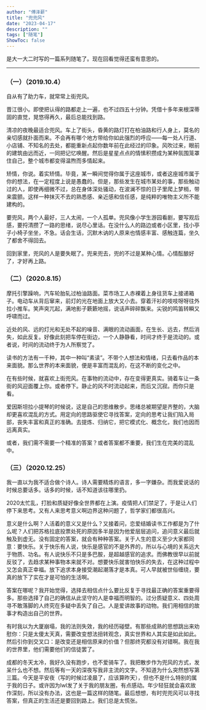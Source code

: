 ```yaml
---
author: "傅泽薪"
title: "兜兜风"
date: "2023-04-17"
description: ""
tags: ["随笔"]
ShowToc: false
---
```


是大一大二时写的一篇系列随笔了。现在回看觉得还蛮有意思的。
<!--more-->
---

### （一）（2019.10.4）

自从有了助力车，就常常上街兜风。

晋江很小。即使把认得的路都走上一遍，也不过四五十分钟。凭借十多年来根深蒂固的直觉，晃悠得再久，最后总能找到路。

清凉的夜晚最适合兜风。车上了街头，昏黄的路灯打在柏油路和行人身上，莫名的亲切感就扑面而来。不会再有哪个地方带给你如此强烈的呼应——每一处人行道、小店铺、不知名的去处，都能重新点起你数年前在此经过的印象。风吹过来，眼前的建筑由远而近，一同把记忆唤醒。然后是星星点点的情愫积攒成为某种氛围笼罩住自己，整个城市都变得温煦而多情起来。

矫情，你说。着实矫情。毕竟，某一瞬间觉得你属于这座城市，或者这座城市属于你的想法，在一定程度上说是愚蠢的。但是，那些发生在城市某处的事，那些触动过的人，即使再细微不过，总在身体深处骚动，在波澜不惊的日子里爬上梦梢，带来震颤。这样一种抹灭不去的熟悉感、亲近感和信任感，是纯粹的唯物主义所不能建构的。

要兜风，两个人最好，三人太闹，一个人孤单。兜风像小学生游园看剧，要写观后感，要捋清攒了一路的思绪，说尽心里话。在没什么人的路边或者小区里，找小亭子小椅子坐坐，不急。话会生话，沉默木讷的人原来也情感丰富、感触连篇，坐久了都舍不得回去。

回到家里，兜风的人是要失眠了。兜来兜去，兜的不过是某种心情。心情酝酿好了，才好再上路。

### （二）（2020.8.15）

摩托引擎躁响，汽车轮胎轧过柏油路面。菜市场工人赤裸着上身往货车上接递箱子。电动车从背后窜来，前灯的光在地面上放大又小去。穿着汗衫的吱吱呀呀往外拉小推车。笑声突兀起，满地影子簌簌地摇，说话声碎碎飘来。尖锐的鸣笛转瞬又呼啸而过。

近处的风、远的灯光和无处不起的噪音、满眼的流动画面，在生长、远去，然后消失，如此反复。好像此刻把车停在街边，一个人静静看，时间才终于是流动的。或者说，时间的流动终于为人所察觉了。

读书的方法有一千种，其中一种叫“素读”。不带个人想法和情绪，只去看作品的本来面貌。那么世界的本来面貌，便是丰富而混乱的，在这不断的变化之中。

在有些时候，就喜欢上街兜风。在事物的流动中，存在变得更真实。骑着车让一条街的风迎面覆上你。或者停下。静止的风不时流动起来，而后又沉寂。而你只是看。

爱因斯坦拉小提琴的时候说，这是自己的思维散步。思绪总被期望是齐整的，大脑却更喜欢混乱的方式。用定向的思路驱使它寻找答案，定向的思考让我们陷入局部，丧失丰富和真正的准确。去提炼、归纳它，把它模式化、概念化，我们也因而远离真实。

或者，我们需不需要一个精准的答案？或者答案都不重要，我们生在完美的混乱中。

### （三）（2020.12.25）

我一直以为我不适合做个诗人。诗人需要精炼的语言，多一字嫌杂。而我爱说话的时候总要话多。话多的时候，话不知道该往哪里扔。

2020太忙乱，打脸和质疑好像全世界都在上演。疫情把人们禁足了，于是让人们停下来思考。又有人来思考意义啊边界这种问题了，哲学家们都很高兴。

意义是什么啊？人活着的意义又是什么？又接着问，恋爱结婚读书工作都是为了什么呢？人们把苏格拉底投票处死的原因多半是因为他爱层层追问，追问意义最后就触及到虚无。没有固定的答案，就会有种种答案。关于人生的意义至少大家都同意：要快乐。关于快乐有人说，快乐是感官的不是外界的，所以与心境的关系远大于物质、功名。有人说快乐不只是多巴胺，是超越感官的追求。而佛教很早以前就反驳了，去趋求某种事物本来就不对。想要快乐就害怕快乐的失去，在这种过程中又怎会真正幸福。放下追求本身接受潮起潮落才是本真。可人早就被世俗缠绕，要真的放下了实在才是可怕的生活啊。

答案在哪呢？我开始觉得，选择去相信点什么要比反复于寻找最正确的答案重要得多。那些选择了自己的确信从此坚守的人是幸福而明智的。过分质疑意义、四处周寻不敢落脚的人终究在多疑中丢失了自己。人是爱讲故事的动物。我们用相信的故事才构造出自己的世界。

有时我以为大厦崩塌，我的法则失效，我的经历碰壁。有那些成熟的思想跳出来劝慰你：只是太傻太天真，需要改变想法扭转观念，真实世界和人其实是如此如此。然后引你到交叉口：是改变还是相信原来的价值？但那终究都没有对错啊。我在我的世界里，他们需要他们的信徒罢了。

成都的冬天太冷，我好久没有跑步，也不爱骑车了。我把散步作为兜风的方式，发呆什么也不想。然后等有一天的深夜写我非主流的文字。不知道为什么突然想写第三篇。今天是平安夜（写的时候过凌晨了，应该算昨天），但也不是什么特别的属于我的日子。或许因为lwl发了关于我的朋友圈，有点感动。年少轻狂就会喜欢故作深刻，所以没有办法，这也是一篇这样的随笔。最后想想，有时兜兜风可以寻找答案，但真正的生活还是要回到路上。我们总是太慌张。
